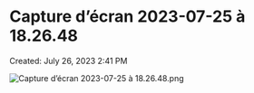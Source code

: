 # Capture d’écran 2023-07-25 à 18.26.48

Created: July 26, 2023 2:41 PM

![Capture d’écran 2023-07-25 à 18.26.48.png](Capture%20d%E2%80%99e%CC%81cran%202023-07-25%20a%CC%80%2018%2026%2048%204ae0b4f81ac04115811bee6a9aead47f/Capture_decran_2023-07-25_a_18.26.48.png)